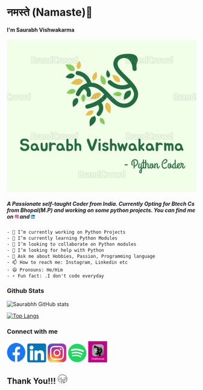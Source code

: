 <h1>नमस्ते (Namaste)👋 </h1>
<h4>I'm Saurabh Vishwakarma</h4>
<img src=Images/Main.png />
<h5>A Passionate self-taught Coder from India. Currently Opting for Btech Cs from Bhopal(M.P) and working on some python projects. You can find me on 
<a href="https://www.instagram.com/_saurabh_030"><img width=10 src=Images/Instagram.jpeg /></a> and <a href="https://www.linkedin.com/in/saurabh-vishwakarma-8351371ab">
<img width=10 src=Images/Linkedin.png/> </a></h5>

```
- 🔭 I’m currently working on Python Projects
- 🌱 I’m currently learning Python Modules
- 👯 I’m looking to collaborate on Python modules
- 🤔 I’m looking for help with Python
- 💬 Ask me about Hobbies, Passion, Programming language
- 📫 How to reach me: Instagram, Linkedin etc
- 😄 Pronouns: He/Him
- ⚡ Fun fact: .I don't code everyday
```

<h3>Github Stats</h3>

![Saurabhh GitHub stats](https://github-readme-stats.vercel.app/api?username=Saurabh-Vishwakarm&show_icons=true&theme=dracula)

[![Top Langs](https://github-readme-stats.vercel.app/api/top-langs/?username=Saurabh-Vishwakarm&layout=compact&langs_count=5&theme=dracula)](https://github.com/anuraghazra/github-readme-stats)

<h3>Connect with me </h3>
<img width=50 src=Images/Facebook.png
 /> <img width=50 src=Images/Linkedin.png /> <img width=50 src=Images/Instagram.jpeg /> <img width=50 src=Images/Spotify.png /> <img width=50 src=Images/Clubhouse.jpeg />

<h2>Thank You!!! <img width=25 src=Images/emoji.png /></h2>